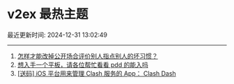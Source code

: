 # v2ex 最热主题

最近更新时间: 2024-12-31 13:02:49

--- 
1. [怎样才能改掉公开场合评价别人指点别人的坏习惯？](https://www.v2ex.com/t/1101430) 
2. [想入手一个平板，请各位帮忙看看 pdd 的能入吗](https://www.v2ex.com/t/1101431) 
3. [[送码] iOS 平台用来管理 Clash 服务的 App： Clash Dash](https://www.v2ex.com/t/1101519) 
